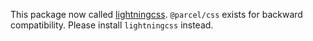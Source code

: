 This package now called [lightningcss](https://npmjs.com/lightningcss). `@parcel/css` exists for backward compatibility. Please install `lightningcss` instead.
